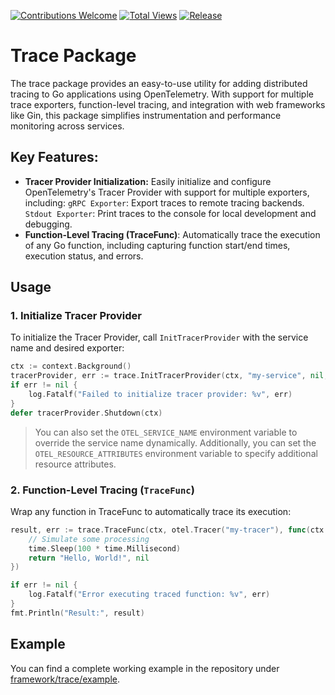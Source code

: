 [![Contributions Welcome](https://img.shields.io/badge/contributions-welcome-brightgreen.svg?style=flat)](https://github.com/kittipat1413/go-common/issues)
[![Total Views](https://img.shields.io/endpoint?url=https%3A%2F%2Fhits.dwyl.com%2Fkittipat1413%2Fgo-common.json%3Fcolor%3Dblue)](https://hits.dwyl.com/kittipat1413/go-common)
[![Release](https://img.shields.io/github/release/kittipat1413/go-common.svg?style=flat)](https://github.com/kittipat1413/go-common/releases/latest)

# Trace Package
The trace package provides an easy-to-use utility for adding distributed tracing to Go applications using OpenTelemetry. With support for multiple trace exporters, function-level tracing, and integration with web frameworks like Gin, this package simplifies instrumentation and performance monitoring across services.

## Key Features:
- **Tracer Provider Initialization:** Easily initialize and configure OpenTelemetry's Tracer Provider with support for multiple exporters, including:
  `gRPC Exporter`: Export traces to remote tracing backends.
  `Stdout Exporter`: Print traces to the console for local development and debugging.
- **Function-Level Tracing (TraceFunc)**: Automatically trace the execution of any Go function, including capturing function start/end times, execution status, and errors.

## Usage
### 1. Initialize Tracer Provider
To initialize the Tracer Provider, call `InitTracerProvider` with the service name and desired exporter:
```go
ctx := context.Background()
tracerProvider, err := trace.InitTracerProvider(ctx, "my-service", nil, trace.ExporterStdout)
if err != nil {
    log.Fatalf("Failed to initialize tracer provider: %v", err)
}
defer tracerProvider.Shutdown(ctx)
```
> You can also set the `OTEL_SERVICE_NAME` environment variable to override the service name dynamically. Additionally, you can set the `OTEL_RESOURCE_ATTRIBUTES` environment variable to specify additional resource attributes.
### 2. Function-Level Tracing (`TraceFunc`)
Wrap any function in TraceFunc to automatically trace its execution:
```go
result, err := trace.TraceFunc(ctx, otel.Tracer("my-tracer"), func(ctx context.Context) (string, error) {
    // Simulate some processing
    time.Sleep(100 * time.Millisecond)
    return "Hello, World!", nil
})

if err != nil {
    log.Fatalf("Error executing traced function: %v", err)
}
fmt.Println("Result:", result)
```

## Example
You can find a complete working example in the repository under [framework/trace/example](example/).